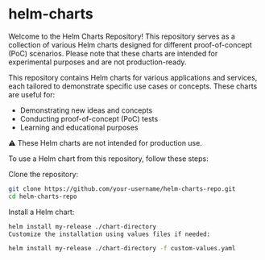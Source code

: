 # helm-charts

Welcome to the Helm Charts Repository! This repository serves as a collection of various Helm charts designed for different proof-of-concept (PoC) scenarios. Please note that these charts are intended for experimental purposes and are not production-ready.

This repository contains Helm charts for various applications and services, each tailored to demonstrate specific use cases or concepts. These charts are useful for:

- Demonstrating new ideas and concepts
- Conducting proof-of-concept (PoC) tests
- Learning and educational purposes

:warning: These Helm charts are not intended for production use.

To use a Helm chart from this repository, follow these steps:

Clone the repository:

```bash
git clone https://github.com/your-username/helm-charts-repo.git
cd helm-charts-repo
```

Install a Helm chart:

```bash
helm install my-release ./chart-directory
Customize the installation using values files if needed:
```

```bash
helm install my-release ./chart-directory -f custom-values.yaml
```
